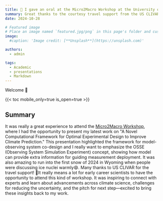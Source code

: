 ```yaml
---
title: 🎉 I gave an oral at the Micro2Macro Workshop at the University of Wyoming in Laramie from October 28-30
summary: Great thanks to the courtesy travel support from the US CLIVAR!
date: 2024-10-28

# Featured image
# Place an image named `featured.jpg/png` in this page's folder and customize its options here.
image:
  #caption: 'Image credit: [**Unsplash**](https://unsplash.com)'

authors:
  - admin

tags:
  - Academic
  - presentations
  - Markdown
---
```


Welcome 👋

{{< toc mobile_only=true is_open=true >}}

## Summary
It was really a great experience to attend the [Micro2Macro Workshop](https://usclivar.org/meetings/micro2macro), where I had the opportunity to present my latest work on "A Novel Computational Framework for Optimal Experimental Design to Improve Climate Prediction." This presentation highlighted the framework for model-observing system co-design and I really want to emphasize the OSSE (Observing System Simulation Experiment) concept, showing how model can provide extra information for guiding measurement deployment. It was also amazing to run into the first snow of 2024 in Wyoming when people were discussing ice nuclei warmly😄.
Many thanks to US CLIVAR for the travel support! 💐It really means a lot for early career scientists to have the opportunity to attend this kind of workshop. It was inspiring to connect with experts and learn about advancements across climate science, challenges for reducing the uncertainty, and the pitch for next step—excited to bring these insights back to my work. 
